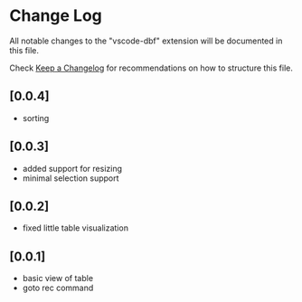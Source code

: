 # Change Log

All notable changes to the "vscode-dbf" extension will be documented in this file.

Check [Keep a Changelog](http://keepachangelog.com/) for recommendations on how to structure this file.

## [0.0.4]
 - sorting

## [0.0.3]
 - added support for resizing
 - minimal selection support

## [0.0.2]
 - fixed little table visualization

## [0.0.1]

- basic view of table
- goto rec command
